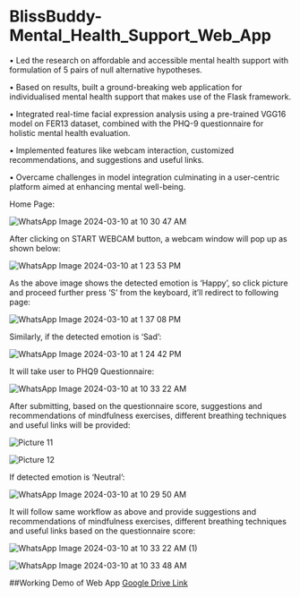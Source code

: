 # BlissBuddy-Mental_Health_Support_Web_App

•	Led the research on affordable and accessible mental health support with formulation of 5 pairs of null alternative hypotheses.

•	Based on results, built a ground-breaking web application for individualised mental health support that makes use of the Flask framework.

•	Integrated real-time facial expression analysis using a pre-trained VGG16 model on FER13 dataset, combined with the PHQ-9 questionnaire for holistic mental health evaluation.

•	Implemented features like webcam interaction, customized recommendations, and suggestions and useful links.

•	Overcame challenges in model integration culminating in a user-centric platform aimed at enhancing mental well-being.




Home Page:

 
![WhatsApp Image 2024-03-10 at 10 30 47 AM](https://github.com/bhavesh-pashte/BlissBuddy-Mental_Health_Support_Web_App/assets/95355473/ac4d0353-0eea-4ce1-8e48-ec831b07c12b)



After clicking on START WEBCAM button, a webcam window will pop up as shown below:

![WhatsApp Image 2024-03-10 at 1 23 53 PM](https://github.com/bhavesh-pashte/BlissBuddy-Mental_Health_Support_Web_App/assets/95355473/d90da318-cbb1-41bd-925f-c1c8cf687d73)


As the above image shows the detected emotion is ‘Happy’, so click picture and proceed further press ‘S’ from the keyboard, it’ll redirect to following page:
 
![WhatsApp Image 2024-03-10 at 1 37 08 PM](https://github.com/bhavesh-pashte/BlissBuddy-Mental_Health_Support_Web_App/assets/95355473/7364bf5c-bfd3-44db-a028-89c7e3999099)



Similarly, if the detected emotion is ‘Sad’:

 ![WhatsApp Image 2024-03-10 at 1 24 42 PM](https://github.com/bhavesh-pashte/BlissBuddy-Mental_Health_Support_Web_App/assets/95355473/a9942ceb-aa3c-4184-b8af-5e2072666453)



It will take user to PHQ9 Questionnaire:

 ![WhatsApp Image 2024-03-10 at 10 33 22 AM](https://github.com/bhavesh-pashte/BlissBuddy-Mental_Health_Support_Web_App/assets/95355473/a4880fe8-7ff0-4938-a17d-7f6d8c8176ce)



After submitting, based on the questionnaire score, suggestions and recommendations of mindfulness exercises, different breathing techniques and useful links will be provided:

 ![Picture 11](https://github.com/bhavesh-pashte/BlissBuddy-Mental_Health_Support_Web_App/assets/95355473/26f24a54-7cbe-4bed-81b3-f270db249d8e)
 

![Picture 12](https://github.com/bhavesh-pashte/BlissBuddy-Mental_Health_Support_Web_App/assets/95355473/529f28b1-25fe-4dd7-acd5-1aa3dbf89a8b)




If detected emotion is ‘Neutral’:

 ![WhatsApp Image 2024-03-10 at 10 29 50 AM](https://github.com/bhavesh-pashte/BlissBuddy-Mental_Health_Support_Web_App/assets/95355473/80517b39-c770-412f-ac46-f162c805b291)


It will follow same workflow as above and provide suggestions and recommendations of mindfulness exercises, different breathing techniques and useful links based on the questionnaire score:

 
![WhatsApp Image 2024-03-10 at 10 33 22 AM (1)](https://github.com/bhavesh-pashte/BlissBuddy-Mental_Health_Support_Web_App/assets/95355473/0aedddbf-b720-4894-83d1-ae1c2026bf93)


![WhatsApp Image 2024-03-10 at 10 33 48 AM](https://github.com/bhavesh-pashte/BlissBuddy-Mental_Health_Support_Web_App/assets/95355473/b87b9c5d-2044-471e-b1a7-34566208803b)

 


##Working Demo of Web App
[Google Drive Link]([url](https://drive.google.com/file/d/1B343B4--Vj0siix8Xa5IjIfcaVC08DMh/view?usp=sharing)https://drive.google.com/file/d/1B343B4--Vj0siix8Xa5IjIfcaVC08DMh/view?usp=sharing)
